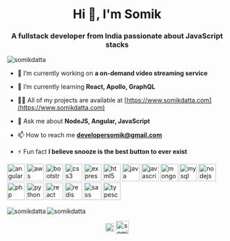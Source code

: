 <h1 align="center">Hi 👋, I'm Somik</h1>
<h3 align="center">
  A fullstack developer from India passionate about JavaScript stacks
</h3>

<p align="left"> <img src="https://komarev.com/ghpvc/?username=somikdatta" alt="somikdatta" /> </p>

- 🔭 I’m currently working on **a on-demand video streaming service**

- 🌱 I’m currently learning **React, Apollo, GraphQL**

- 👨‍💻 All of my projects are available at [https://www.somikdatta.com](https://www.somikdatta.com)

- 💬 Ask me about **NodeJS, Angular, JavaScript**

- 📫 How to reach me **developersomik@gmail.com**

- ⚡ Fun fact **I believe snooze is the best button to ever exist**

<p align="left"><img src="https://devicons.github.io/devicon/devicon.git/icons/angularjs/angularjs-original.svg" alt="angularjs" width="40" height="40"/> <img src="https://devicons.github.io/devicon/devicon.git/icons/amazonwebservices/amazonwebservices-original-wordmark.svg" alt="aws" width="40" height="40"/> <img src="https://devicons.github.io/devicon/devicon.git/icons/bootstrap/bootstrap-plain.svg" alt="bootstrap" width="40" height="40"/> <img src="https://devicons.github.io/devicon/devicon.git/icons/css3/css3-original-wordmark.svg" alt="css3" width="40" height="40"/> <img src="https://devicons.github.io/devicon/devicon.git/icons/express/express-original-wordmark.svg" alt="express" width="40" height="40"/> <img src="https://devicons.github.io/devicon/devicon.git/icons/html5/html5-original-wordmark.svg" alt="html5" width="40" height="40"/> <img src="https://devicons.github.io/devicon/devicon.git/icons/java/java-original-wordmark.svg" alt="java" width="40" height="40"/> <img src="https://devicons.github.io/devicon/devicon.git/icons/javascript/javascript-original.svg" alt="javascript" width="40" height="40"/> <img src="https://devicons.github.io/devicon/devicon.git/icons/mongodb/mongodb-original-wordmark.svg" alt="mongodb" width="40" height="40"/> <img src="https://devicons.github.io/devicon/devicon.git/icons/mysql/mysql-original-wordmark.svg" alt="mysql" width="40" height="40"/> <img src="https://devicons.github.io/devicon/devicon.git/icons/nodejs/nodejs-original-wordmark.svg" alt="nodejs" width="40" height="40"/> <img src="https://devicons.github.io/devicon/devicon.git/icons/php/php-original.svg" alt="php" width="40" height="40"/> <img src="https://devicons.github.io/devicon/devicon.git/icons/python/python-original.svg" alt="python" width="40" height="40"/> <img src="https://devicons.github.io/devicon/devicon.git/icons/react/react-original-wordmark.svg" alt="react" width="40" height="40"/> <img src="https://devicons.github.io/devicon/devicon.git/icons/redis/redis-original-wordmark.svg" alt="redis" width="40" height="40"/> <img src="https://devicons.github.io/devicon/devicon.git/icons/sass/sass-original.svg" alt="sass" width="40" height="40"/> <img src="https://devicons.github.io/devicon/devicon.git/icons/typescript/typescript-original.svg" alt="typescript" width="40" height="40"/></p><img align="left" src="https://github-readme-stats.vercel.app/api/top-langs/?username=somikdatta&layout=compact&hide=html" alt="somikdatta" />

<img align="center" src="https://github-readme-stats.vercel.app/api?username=somikdatta&show_icons=true" alt="somikdatta" />

<p align="center">
 <a href="https://twitter.com/somikdatta" target="blank"><img align="center" src="https://cdn.jsdelivr.net/npm/simple-icons@3.0.1/icons/twitter.svg" alt="somikdatta" height="20" width="20" /></a>
<a href="https://linkedin.com/in/somikdatta" target="blank"><img align="center" src="https://cdn.jsdelivr.net/npm/simple-icons@3.0.1/icons/linkedin.svg" alt="somikdatta" height="30" width="30" /></a>
</p>


